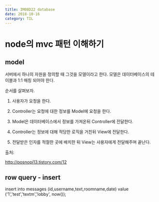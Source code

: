 ```yaml
---
title: IM08D22 database
date: 2018-10-16
category: TIL
---
```


# node의 mvc 패턴 이해하기

## model

서버에서 하나의 자원을 정의할 때 그것을 모델이라고 한다. 모델은 데이터베이스의 테이블과 1:1 매칭 되어야 한다.

순서를 살펴보자.

1. 사용자가 요청을 한다.

2. Controller는 요청에 대한 정보를 Model에 요청을 한다.

3. Model은 데이터베이스에서 정보를 가져온뒤 Controller에 전달한다.

4. Controller는 정보에 대해 적당한 로직을 거친뒤 View에 전달한다.

5. 전달받은 인자를 적절한 곳에 배치한 뒤 View는 사용자에게 전달해주며 끝난다.

출처:

http://posnopi13.tistory.com/12

## row query - insert

insert into messages (id,username,text,roomname,date) value ('1','test','textm','lobby', now());
